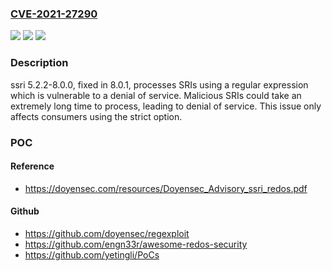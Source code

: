 ### [CVE-2021-27290](https://cve.mitre.org/cgi-bin/cvename.cgi?name=CVE-2021-27290)
![](https://img.shields.io/static/v1?label=Product&message=n%2Fa&color=blue)
![](https://img.shields.io/static/v1?label=Version&message=n%2Fa&color=blue)
![](https://img.shields.io/static/v1?label=Vulnerability&message=n%2Fa&color=brighgreen)

### Description

ssri 5.2.2-8.0.0, fixed in 8.0.1, processes SRIs using a regular expression which is vulnerable to a denial of service. Malicious SRIs could take an extremely long time to process, leading to denial of service. This issue only affects consumers using the strict option.

### POC

#### Reference
- https://doyensec.com/resources/Doyensec_Advisory_ssri_redos.pdf

#### Github
- https://github.com/doyensec/regexploit
- https://github.com/engn33r/awesome-redos-security
- https://github.com/yetingli/PoCs

